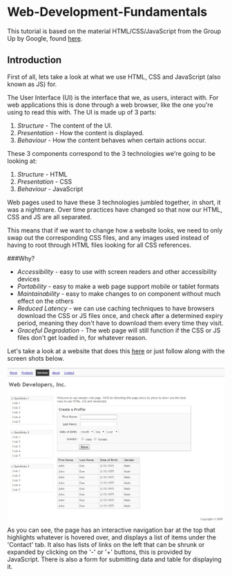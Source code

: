 Web-Development-Fundamentals
============================

This tutorial is based on the material HTML/CSS/JavaScript from the Group Up by Google, found [here](https://www.youtube.com/playlist?list=PL697D36B35F92E9E4).


Introduction
----------------------------

First of all, lets take a look at what we use HTML, CSS and JavaScript (also known as JS) for.

The User Interface (UI) is the interface that we, as users, interact with. For web applications this is done through a web browser, like the one you're using to read this with. The UI is made up of 3 parts:
  1. *Structure* - The content of the UI.
  2. *Presentation* - How the content is displayed.
  3. *Behaviour* - How the content behaves when certain actions occur.

These 3 components correspond to the 3 technologies we're going to be looking at:
  1. *Structure* - HTML
  2. *Presentation* - CSS
  3. *Behaviour* - JavaScript

Web pages used to have these 3 technologies jumbled together, in short, it was a nightmare. Over time practices have changed so that now our HTML, CSS and JS are all separated.

This means that if we want to change how a website looks, we need to only swap out the corresponding CSS files, and any images used instead of having to root through HTML files looking for all CSS references.

###Why?
* _Accessibility_ - easy to use with screen readers and other accessibility devices
* _Portability_ - easy to make a web page support mobile or tablet formats
* _Maintainability_ - easy to make changes to on component without much effect on the others
* _Reduced Latency_ - we can use caching techniques to have browsers download the CSS or JS files once, and check after a determined expiry period, meaning they don't have to download them every time they visit.
* _Graceful Degradation_ - The web page will still function if the CSS or JS files don't get loaded in, for whatever reason.

Let's take a look at a website that does this [here](http://webremix.org/labs/lab2/demos/demo.html) or just follow along with the screen shots below.

![alt text](images/demo_page.jpg "http://webremix.org/labs/lab2/demos/demo.html")
As you can see, the page has an interactive navigation bar at the top that highlights whatever is hovered over, and displays a list of items under the 'Contact' tab.
It also has lists of links on the left that can be shrunk or expanded by clicking on the '-' or '+' buttons, this is provided by JavaScript.
There is also a form for submitting data and table for displaying it.




